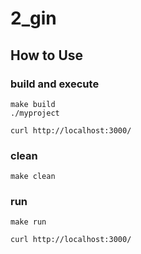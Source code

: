 # 2_gin

## How to Use

### build and execute
```
make build
./myproject
```

```
curl http://localhost:3000/
```

### clean
```
make clean
```

### run
```
make run
```

```
curl http://localhost:3000/
```
